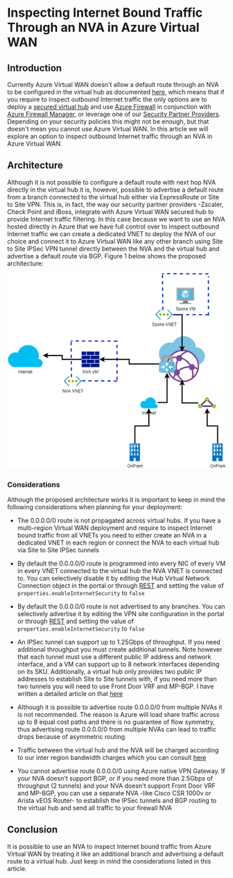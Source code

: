 # Inspecting Internet Bound Traffic Through an NVA in Azure Virtual WAN

## Introduction

Currently Azure Virtual WAN doesn't allow a default route through an NVA to be configured in the virtual hub as documented [here](https://docs.microsoft.com/en-us/azure/virtual-wan/scenario-route-through-nvas-custom#workflow), which means that if you require to inspect outbound Internet traffic the only options are to deploy a [secured virtual hub](https://docs.microsoft.com/en-us/azure/firewall-manager/secured-virtual-hub) and use [Azure Firewall](https://docs.microsoft.com/en-us/azure/firewall/overview) in conjunction with [Azure Firewall Manager](https://docs.microsoft.com/en-us/azure/firewall-manager/overview), or leverage one of our [Security Partner Providers](https://docs.microsoft.com/en-us/azure/firewall-manager/trusted-security-partners). Depending on your security policies this might not be enough, but that doesn't mean you cannot use Azure Virtual WAN. In this article we will explore an option to inspect outbound Internet traffic through an NVA in Azure Virtual WAN.

## Architecture

Although it is not possible to configure a default route with next hop NVA directly in the virtual hub it is, however, possible to advertise a default route from a branch connected to the virtual hub either via ExpressRoute or Site to Site VPN. This is, in fact, the way our security partner providers -Zscaler, Check Point and iBoss, integrate with Azure Virtual WAN secured hub to provide Internet traffic filtering. In this case because we want to use an NVA hosted directly in Azure that we have full control over to inspect outbound Internet traffic we can create a dedicated VNET to deploy the NVA of our choice and connect it to Azure Virtual WAN like any other branch using Site to Site IPSec VPN tunnel directly between the NVA and the virtual hub and advertise a default route via BGP. Figure 1 below shows the proposed architecture:

![Figure 1 - Reference Architecture][Figure1]

[Figure1]: ../Images/internet-to-nva-vwan/NVA_VWAN.png "Reference Architecture"

### Considerations

Although the proposed architecture works it is important to keep in mind the following considerations when planning for your deployment:

- The 0.0.0.0/0 route is not propagated across virtual hubs. If you have a multi-region Virtual WAN deployment and require to inspect Internet bound traffic from all VNETs you need to either create an NVA in a dedicated VNET in each region or connect the NVA to each virtual hub via Site to Site IPSec tunnels

- By default the 0.0.0.0/0 route is programmed into every NIC of every VM in every VNET connected to the virtual hub the NVA VNET is connected to. You can selectively disable it by editing the Hub Virtual Network Connection object in the portal or through [REST](https://docs.microsoft.com/rest/api/virtualwan/hubvirtualnetworkconnections/createorupdate) and setting the value of `properties.enableInternetSecurity` to `false`

- By default the 0.0.0.0/0 route is not advertised to any branches. You can selectively advertise it by editing the VPN site configuration in the portal or through [REST](https://docs.microsoft.com/rest/api/virtualwan/vpnconnections/createorupdate) and setting the value of `properties.enableInternetSecurity` to `false`

- An IPSec tunnel can support up to 1.25Gbps of throughput. If you need additional throughput you must create additional tunnels. Note however that each tunnel must use a different public IP address and network interface, and a VM can support up to 8 network interfaces depending on its SKU. Additionally, a virtual hub only provides two public IP addresses to establish Site to Site tunnels with, if you need more than two tunnels you will need to use Front Door VRF and MP-BGP. I have written a detailed article on that [here](https://github.com/jocortems/azurehybridnetworking/tree/main/Multiple-VPN-Tunnels-From-CiscoCSR-to-AzureVNG)

- Although it is possible to advertise route 0.0.0.0/0 from multiple NVAs it is not recommended. The reason is Azure will load share traffic across up to 8 equal cost paths and there is no guarantee of flow symmetry, thus advertising route 0.0.0.0/0 from multiple NVAs can lead to traffic drops because of asymmetric routing

- Traffic between the virtual hub and the NVA will be charged according to our inter region bandwidth charges which you can consult [here](https://azure.microsoft.com/pricing/details/bandwidth/)

- You cannot advertise route 0.0.0.0/0 using Azure native VPN Gateway. If your NVA doesn't support BGP, or if you need more than 2.5Gbps of throughput (2 tunnels) and your NVA doesn't support Front Door VRF and MP-BGP, you can use a separate NVA -like Cisco CSR 1000v or Arista vEOS Router- to establish the IPSec tunnels and BGP routing to the virtual hub and send all traffic to your firewall NVA

## Conclusion

It is possible to use an NVA to inspect Internet bound traffic from Azure Virtual WAN by treating it like an additional branch and advertising a default route to a virtual hub. Just keep in mind the considerations listed in this article.
